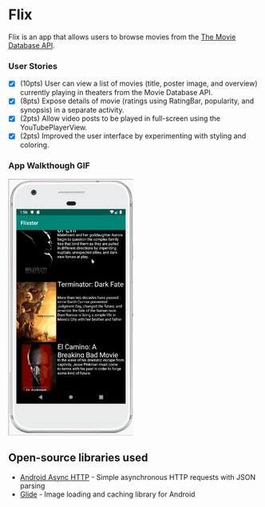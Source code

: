 # Flix
Flix is an app that allows users to browse movies from the [The Movie Database API](http://docs.themoviedb.apiary.io/#).

### User Stories
- [X] (10pts) User can view a list of movies (title, poster image, and overview) currently playing in theaters from the Movie Database API.
- [X] (8pts) Expose details of movie (ratings using RatingBar, popularity, and synopsis) in a separate activity.
- [X] (2pts) Allow video posts to be played in full-screen using the YouTubePlayerView.
- [X] (2pts) Improved the user interface by experimenting with styling and coloring.

### App Walkthough GIF
<img src="Flixster.gif" width=250><br>

## Open-source libraries used
- [Android Async HTTP](https://github.com/codepath/CPAsyncHttpClient) - Simple asynchronous HTTP requests with JSON parsing
- [Glide](https://github.com/bumptech/glide) - Image loading and caching library for Android
